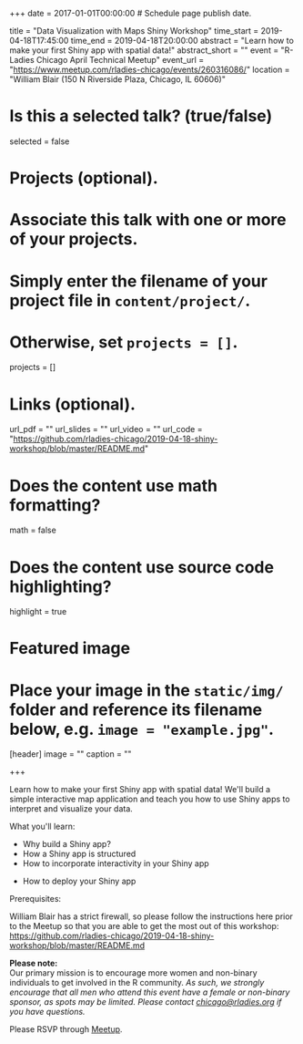 +++
date = 2017-01-01T00:00:00  # Schedule page publish date.

title = "Data Visualization with Maps Shiny Workshop"
time_start = 2019-04-18T17:45:00
time_end = 2019-04-18T20:00:00
abstract = "Learn how to make your first Shiny app with spatial data!"
abstract_short = ""
event = "R-Ladies Chicago April Technical Meetup"
event_url = "https://www.meetup.com/rladies-chicago/events/260316086/"
location = "William Blair (150 N Riverside Plaza, Chicago, IL 60606)"

# Is this a selected talk? (true/false)
selected = false

# Projects (optional).
#   Associate this talk with one or more of your projects.
#   Simply enter the filename of your project file in `content/project/`.
#   Otherwise, set `projects = []`.
projects = []

# Links (optional).
url_pdf = ""
url_slides = ""
url_video = ""
url_code = "https://github.com/rladies-chicago/2019-04-18-shiny-workshop/blob/master/README.md"

# Does the content use math formatting?
math = false

# Does the content use source code highlighting?
highlight = true

# Featured image
# Place your image in the `static/img/` folder and reference its filename below, e.g. `image = "example.jpg"`.
[header]
image = ""
caption = ""

+++
  
Learn how to make your first Shiny app with spatial data! We'll build a simple interactive map application and teach you how to use Shiny apps to interpret and visualize your data.  
  
  
What you'll learn:  
  
* Why build a Shiny app?  
* How a Shiny app is structured  
* How to incorporate interactivity in your Shiny app  
- How to deploy your Shiny app
  
  
  
Prerequisites:  

William Blair has a strict firewall, so please follow the instructions here prior to the Meetup so that you are able to get the most out of this workshop: https://github.com/rladies-chicago/2019-04-18-shiny-workshop/blob/master/README.md
  
  
  
**Please note:**    
Our primary mission is to encourage more women and non-binary individuals to get involved in the R community. *As such, we strongly encourage that all men who attend this event have a female or non-binary sponsor, as spots may be limited. Please contact chicago@rladies.org if you have questions.*  
    
  
  
Please RSVP through [Meetup](https://www.meetup.com/rladies-chicago/events/260316086/).   
  